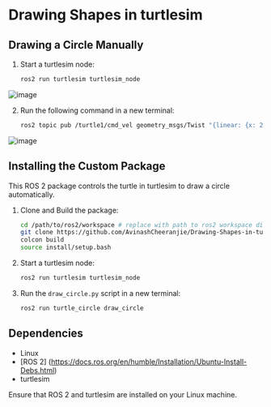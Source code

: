 # Drawing Shapes in turtlesim

## Drawing a Circle Manually

1. Start a turtlesim node:

   ```bash
   ros2 run turtlesim turtlesim_node
   ```
   
![image](https://github.com/user-attachments/assets/274f676e-1268-42e7-b093-9bc86a069c82)
   
2. Run the following command in a new terminal:

    ```bash
    ros2 topic pub /turtle1/cmd_vel geometry_msgs/Twist "{linear: {x: 2.0, y: 0.0, z: 0.0}, angular: {x: 0.0, y: 0.0, z: 1.0}}"
    ```
![image](https://github.com/user-attachments/assets/acde34b6-ba82-4287-b67f-108d67bd17a5)

## Installing the Custom Package

This ROS 2 package controls the turtle in turtlesim to draw a circle automatically.

1. Clone and Build the package:

    ```bash
    cd /path/to/ros2/workspace # replace with path to ros2 workspace directory
    git clone https://github.com/AvinashCheeranjie/Drawing-Shapes-in-turtlesim.git
    colcon build
    source install/setup.bash
    ```
    
2. Start a turtlesim node:

   ```bash
   ros2 run turtlesim turtlesim_node
   ```   
   
3. Run the `draw_circle.py` script in a new terminal:

    ```bash
    ros2 run turtle_circle draw_circle
    ```

## Dependencies

- Linux
- [ROS 2] (https://docs.ros.org/en/humble/Installation/Ubuntu-Install-Debs.html)
- turtlesim

Ensure that ROS 2 and turtlesim are installed on your Linux machine.

